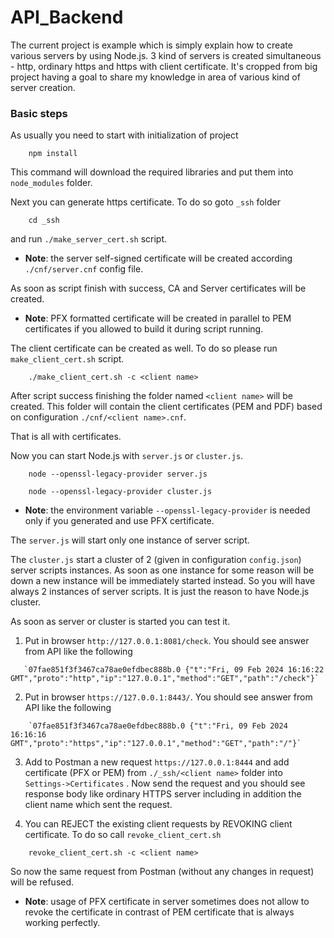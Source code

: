 # API_Backend

The current project is example which is simply explain how to create various servers by using Node.js.
3 kind of servers is created simultaneous - http, ordinary https and https with client certificate.
It's cropped from big project having a goal to share my knowledge in area of various kind of server creation.

### Basic steps

As usually you need to start with initialization of project
```
    npm install
```
This command will download the required libraries and put them into `node_modules` folder.

Next you can generate https certificate. To do so goto `_ssh` folder
```
    cd _ssh
```
and run `./make_server_cert.sh` script.
- **Note**: the server self-signed certificate will be created according `./cnf/server.cnf` config file.

As soon as script finish with success, CA and Server certificates will be created.
- **Note**: PFX formatted certificate will be created in parallel to PEM certificates if you allowed to build it during script running.

The client certificate can be created as well. To do so please run `make_client_cert.sh` script.
```
    ./make_client_cert.sh -c <client name>
```
After script success finishing the folder named `<client name>` will be created. 
This folder will contain the client certificates (PEM and PDF) based on configuration `./cnf/<client name>.cnf`.

That is all with certificates.

Now you can start Node.js with `server.js` or `cluster.js`.
```
    node --openssl-legacy-provider server.js

    node --openssl-legacy-provider cluster.js
```
- **Note**: the environment variable `--openssl-legacy-provider` is needed only if you generated and use PFX certificate.

The `server.js` will start only one instance of server script.

The `cluster.js` start a cluster of 2 (given in configuration `config.json`) server scripts instances. 
As soon as one instance for some reason will be down a new instance will be immediately started instead.
So you will have always 2 instances of server scripts. It is just the reason to have Node.js cluster.

As soon as server or cluster is started you can test it.

1. Put in browser `http://127.0.0.1:8081/check`. You should see answer from API like the following
```
   `07fae851f3f3467ca78ae0efdbec888b.0 {"t":"Fri, 09 Feb 2024 16:16:22 GMT","proto":"http","ip":"127.0.0.1","method":"GET","path":"/check"}`
```
2.  Put in browser `https://127.0.0.1:8443/`. You should see answer from API like the following 
```
    `07fae851f3f3467ca78ae0efdbec888b.0 {"t":"Fri, 09 Feb 2024 16:16:16 GMT","proto":"https","ip":"127.0.0.1","method":"GET","path":"/"}`
```
3. Add to Postman a new request `https://127.0.0.1:8444` 
and add certificate (PFX or PEM) from `./_ssh/<client name>` folder into `Settings->Certificates` .
Now send the request and you should see response body like ordinary HTTPS server including in addition the client name which sent the request.

4. You can REJECT the existing client requests by REVOKING client certificate. 
To do so call `revoke_client_cert.sh` 
```
    revoke_client_cert.sh -c <client name>
```
So now the same request from Postman (without any changes in request) will be refused.


- **Note**: usage of PFX certificate in server sometimes does not allow to revoke the certificate in contrast of PEM certificate that is always working perfectly.
